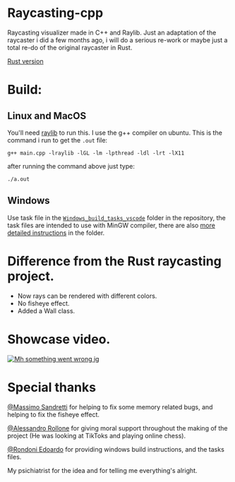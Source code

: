 # Raycasting-cpp
Raycasting visualizer made in C++ and Raylib. Just an adaptation of the raycaster i did a few months ago, i will do a serious re-work or maybe just a total re-do of the original raycaster in Rust.

[Rust version](https://github.com/ReiettoAyanami/Raycasting-rs)
# Build:
## Linux and MacOS
You'll need [raylib](https://github.com/raysan5/raylib) to run this.
I use the g++ compiler on ubuntu. This is the command i run to get the `.out` file:

```g++ main.cpp -lraylib -lGL -lm -lpthread -ldl -lrt -lX11``` 

after running the command above just type: 

```./a.out```

## Windows
Use task file in the [`Windows_build_tasks_vscode`](https://github.com/ReiettoAyanami/Raycasting-cpp/tree/main/Windows_build_tasks_vscode) folder in the repository, the task files are intended to use with MinGW compiler, there are also [more detailed instructions](https://github.com/ReiettoAyanami/Raycasting-cpp/blob/main/Windows_build_tasks_vscode/Instructions.md) in the folder.

# Difference from the Rust raycasting project.

- Now rays can be rendered with different colors.
- No fisheye effect.
- Added a Wall class.

# Showcase video.
[![Mh something went wrong ig](https://github.com/ReiettoAyanami/Raycasting-cpp/blob/main/videoThumb.png?raw=true)](https://youtu.be/e5O7VMGqcTY)

# Special thanks
[@Massimo Sandretti](https://github.com/MassimoSandre) for helping to fix some memory related bugs, and helping to fix the fisheye effect.

[@Alessandro Rollone](https://www.instagram.com/_alerollo_) for giving moral support throughout the making of the project (He was looking at TikToks and playing online chess).

[@Rondoni Edoardo]() for providing windows build instructions, and the tasks files.

My psichiatrist for the idea and for telling me everything's alright.
